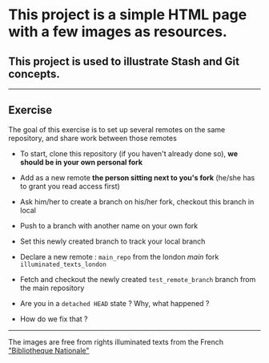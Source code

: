 # This project is a simple HTML page with a few images as resources.

## This project is used to illustrate Stash and Git concepts.

***

## Exercise

The goal of this exercise is to set up several remotes on the same repository, and share work between those remotes


* To start, clone this repository (if you haven't already done so), **we should be in your own personal fork**


* Add as a new remote **the person sitting next to you's fork** (he/she has to grant you read access first)


* Ask him/her to create a branch on his/her fork, checkout this branch in local


* Push to a branch with another name on your own fork


* Set this newly created branch to track your local branch


* Declare a new remote : `main_repo` from the london *main* fork `illuminated_texts_london`


* Fetch and checkout the newly created `test_remote_branch` branch from the main repository


* Are you in a `detached HEAD` state ? Why, what happened ?


* How do we fix that ?


***

The images are free from rights illuminated texts from the French ["Bibliotheque Nationale"](http://www.enluminures.culture.fr/documentation/enlumine/fr/visites.htm) 